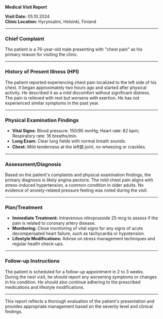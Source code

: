 

**Medical Visit Report**

**Visit Date:** 05.10.2024  
**Clinic Location:** Hyrynsalmi, Helsinki, Finland  

---

### **Chief Complaint**
The patient is a 76-year-old male presenting with "chest pain" as his primary reason for visiting the clinic.

---

### **History of Present Illness (HPI)**
The patient reported experiencing chest pain localized to the left side of his chest. It began approximately two hours ago and started after physical activity. He described it as a mild discomfort without significant distress. The pain is relieved with rest but worsens with exertion. He has not experienced similar symptoms in the past year.

---

### **Physical Examination Findings**
- **Vital Signs:** Blood pressure: 150/95 mmHg; Heart rate: 82 bpm; Respiratory rate: 16 breaths/min.
- **Lung Exam:** Clear lung fields with normal breath sounds.
- **Chest:** Mild tenderness at the left锁 joint, no wheezing or crackles.

---

### **Assessment/Diagnosis**
Based on the patient's complaints and physical examination findings, the primary diagnosis is likely angina pectoris. The mild chest pain aligns with stress-induced hypertension, a common condition in older adults. No evidence of anxiety-related pressure feeling was noted during the visit.

---

### **Plan/Treatment**
- **Immediate Treatment:** Intravenous nitroprusside 25 mcg to assess if the pain is related to coronary artery disease.
- **Monitoring:** Close monitoring of vital signs for any signs of acute decompensated heart failure, such as tachycardia or hypotension.
- **Lifestyle Modifications:** Advise on stress management techniques and regular health check-ups.

---

### **Follow-up Instructions**
The patient is scheduled for a follow-up appointment in 2 to 3 weeks. During the next visit, he should report any worsening symptoms or changes in his condition. He should also continue adhering to the prescribed medications and lifestyle modifications.

---

This report reflects a thorough evaluation of the patient's presentation and provides appropriate management based on the severity level and clinical findings.